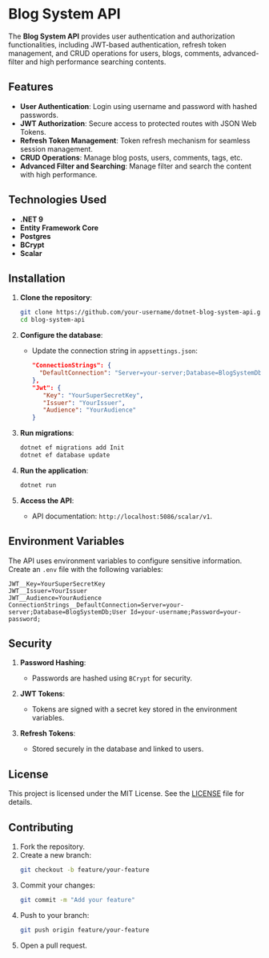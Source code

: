 # Blog System API

The **Blog System API** provides user authentication and authorization functionalities, including JWT-based authentication, refresh token management, and CRUD operations for users, blogs, comments, advanced-filter and high performance searching contents.

## Features

- **User Authentication**: Login using username and password with hashed passwords.
- **JWT Authorization**: Secure access to protected routes with JSON Web Tokens.
- **Refresh Token Management**: Token refresh mechanism for seamless session management.
- **CRUD Operations**: Manage blog posts, users, comments, tags, etc.
- **Advanced Filter and Searching**: Manage filter and search the content with high performance.

## Technologies Used

- **.NET 9**
- **Entity Framework Core**
- **Postgres**
- **BCrypt**
- **Scalar**

## Installation

1. **Clone the repository**:

   ```bash
   git clone https://github.com/your-username/dotnet-blog-system-api.git
   cd blog-system-api
   ```

2. **Configure the database**:

   - Update the connection string in `appsettings.json`:

     ```json
     "ConnectionStrings": {
       "DefaultConnection": "Server=your-server;Database=BlogSystemDb;User Id=your-username;Password=your-password;"
     },
     "Jwt": {
        "Key": "YourSuperSecretKey",
        "Issuer": "YourIssuer",
        "Audience": "YourAudience"
     }
     ```

3. **Run migrations**:

   ```bash
   dotnet ef migrations add Init
   dotnet ef database update
   ```

4. **Run the application**:

   ```bash
   dotnet run
   ```

5. **Access the API**:
   - API documentation: `http://localhost:5086/scalar/v1`.

## Environment Variables

The API uses environment variables to configure sensitive information. Create an `.env` file with the following variables:

```env
JWT__Key=YourSuperSecretKey
JWT__Issuer=YourIssuer
JWT__Audience=YourAudience
ConnectionStrings__DefaultConnection=Server=your-server;Database=BlogSystemDb;User Id=your-username;Password=your-password;
```

## Security

1. **Password Hashing**:

   - Passwords are hashed using `BCrypt` for security.

2. **JWT Tokens**:

   - Tokens are signed with a secret key stored in the environment variables.

3. **Refresh Tokens**:
   - Stored securely in the database and linked to users.

## License

This project is licensed under the MIT License. See the [LICENSE](LICENSE) file for details.

## Contributing

1. Fork the repository.
2. Create a new branch:
   ```bash
   git checkout -b feature/your-feature
   ```
3. Commit your changes:
   ```bash
   git commit -m "Add your feature"
   ```
4. Push to your branch:
   ```bash
   git push origin feature/your-feature
   ```
5. Open a pull request.
